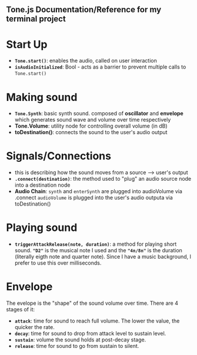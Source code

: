 ## Tone.js Documentation/Reference for my terminal project

# Start Up

- **`Tone.start()`**: enables the audio, called on user interaction
- **`isAudioInitialized`**: Bool - acts as a barrier to prevent
                      multiple calls to `Tone.start()`

# Making sound

- **`Tone.Synth`**: basic synth sound. composed of **oscillator** and **envelope** which generates sound wave and volume over time respectively
- **Tone.Volume**: utility node for controlling overall volume (in dB)
- **toDestination()**: connects the sound to the user's audio output

# Signals/Connections

- this is describing how the sound moves from a source --> user's output
- **`.connect(destination)`**: the method used to "plug" an audio source node into a destination node
- **Audio Chain**:
    `synth` and `enterSynth` are plugged into audioVolume via .connect
    `audioVolume` is plugged into the user's audio outputa via toDestination()

# Playing sound

- **`triggerAttackRelease(note, duration)`**: a method for playing short sound. **`"D2"`** is the musical note I used and the **`"4n/8n"`** is the duration (literally eigth note and quarter note). Since I have a music background, I prefer to use this over milliseconds.

# Envelope

The evelope is the "shape" of the sound volume over time. There are 4 stages of it:

- **`attack`**: time for sound to reach full volume. The lower the value, the quicker the rate.
- **`decay`**: time for sound to drop from attack level to sustain level.
- **`sustain`**: volume the sound holds at post-decay stage.
- **`release`**: time for sound to go from sustain to silent.

